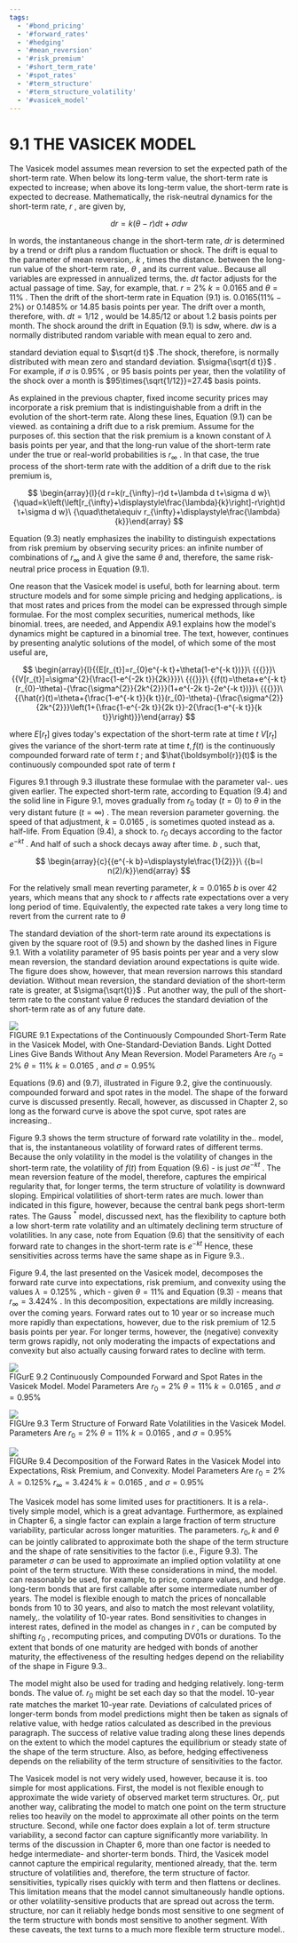 ```yaml
---
tags:
  - '#bond_pricing'
  - '#forward_rates'
  - '#hedging'
  - '#mean_reversion'
  - '#risk_premium'
  - '#short_term_rate'
  - '#spot_rates'
  - '#term_structure'
  - '#term_structure_volatility'
  - '#vasicek_model'
---
```

# 9.1 THE VASICEK MODEL  

The Vasicek model assumes mean reversion to set the expected path of the short-term rate. When below its long-term value, the short-term rate is expected to increase; when above its long-term value, the short-term rate is expected to decrease. Mathematically, the risk-neutral dynamics for the short-term rate, $r$ , are given by,  

$$
d r=k(\theta-r)d t+\sigma d w
$$  

In words, the instantaneous change in the short-term rate, $d r$ is determined by a trend or drift plus a random fluctuation or shock. The drift is equal to the parameter of mean reversion,. $k$ , times the distance. between the long-run value of the short-term rate,. $\theta$ , and its current value.. Because all variables are expressed in annualized terms, the. $d t$ factor adjusts for the actual passage of time. Say, for example, that. $r=2\%$ $k=0.0165$ and $\theta=11\%$ . Then the drift of the short-term rate in Equation (9.1) is. $0.0165(11\%-2\%)$ or $0.1485\%$ or 14.85 basis points per year. The drift over a month, therefore, with. $d t=1/12$ , would be $14.85/12$ or about 1.2 basis points per month. The shock around the drift in Equation (9.1) is sdw, where. $d w$ is a normally distributed random variable with mean equal to zero and.  

standard deviation equal to $\sqrt{d t}$ .The shock, therefore, is normally distributed with mean zero and standard deviation. $\sigma{\sqrt{d t}}$ . For example, if $\sigma$ is $0.95\%$ , or 95 basis points per year, then the volatility of the shock over a month is $95\times{\sqrt{1/12}}=27.4$ basis points.  

As explained in the previous chapter, fixed income security prices may incorporate a risk premium that is indistinguishable from a drift in the evolution of the short-term rate. Along these lines, Equation (9.1) can be viewed. as containing a drift due to a risk premium. Assume for the purposes of. this section that the risk premium is a known constant of $\lambda$ basis points per year, and that the long-run value of the short-term rate under the true or real-world probabilities is $r_{\infty}$ . In that case, the true process of the short-term rate with the addition of a drift due to the risk premium is,  

$$
\begin{array}{l}{d r=k(r_{\infty}-r)d t+\lambda d t+\sigma d w}\ {\quad=k\left(\left[r_{\infty}+\displaystyle\frac{\lambda}{k}\right]-r\right)d t+\sigma d w}\ {\quad\theta\equiv r_{\infty}+\displaystyle\frac{\lambda}{k}}\end{array}
$$  

Equation (9.3) neatly emphasizes the inability to distinguish expectations from risk premium by observing security prices: an infinite number of combinations of $r_{\infty}$ and $\lambda$ give the same $\theta$ and, therefore, the same risk-neutral price process in Equation (9.1).  

One reason that the Vasicek model is useful, both for learning about. term structure models and for some simple pricing and hedging applications,. is that most rates and prices from the model can be expressed through simple formulae. For the most complex securities, numerical methods, like binomial. trees, are needed, and Appendix A9.1 explains how the model's dynamics might be captured in a binomial tree. The text, however, continues by presenting analytic solutions of the model, of which some of the most useful are,  

$$
\begin{array}{l}{{E[r_{t}]=r_{0}e^{-k t}+\theta(1-e^{-k t})}}\ {{{}}}\ {{V[r_{t}]=\sigma^{2}{\frac{1-e^{-2k t}}{2k}}}}\ {{{}}}\ {{f(t)=\theta+e^{-k t}(r_{0}-\theta)-{\frac{\sigma^{2}}{2k^{2}}}(1+e^{-2k t}-2e^{-k t})}}\ {{{}}}\ {{\hat{r}(t)=\theta+{\frac{1-e^{-k t}}{k t}}(r_{0}-\theta)-{\frac{\sigma^{2}}{2k^{2}}}\left(1+{\frac{1-e^{-2k t}}{2k t}}-2{\frac{1-e^{-k t}}{k t}}\right)}}\end{array}
$$  

where $E[r_{t}]$ gives today's expectation of the short-term rate at time $t$ $V[r_{t}]$ gives the variance of the short-term rate at time $t,f(t)$ is the continuously compounded forward rate of term $t$ ; and $\hat{\boldsymbol{r}}(t)$ is the continuously compounded spot rate of term $t$  

Figures 9.1 through 9.3 illustrate these formulae with the parameter val-. ues given earlier. The expected short-term rate, according to Equation (9.4) and the solid line in Figure 9.1, moves gradually from $r_{0}$ today $(t=0)$ to $\theta$ in the very distant future $(t=\infty)$ . The mean reversion parameter governing. the speed of that adjustment, $k=0.0165$ , is sometimes quoted instead as a. half-life. From Equation (9.4), a shock to. $r_{0}$ decays according to the factor $e^{-k t}$ . And half of such a shock decays away after time. $b$ , such that,  

$$
\begin{array}{c}{{e^{-k b}=\displaystyle\frac{1}{2}}}\ {{b=l n(2)/k}}\end{array}
$$  

For the relatively small mean reverting parameter, $k=0.0165$ $b$ is over 42 years, which means that any shock to $r$ affects rate expectations over a very long period of time. Equivalently, the expected rate takes a very long time to revert from the current rate to $\theta$  

The standard deviation of the short-term rate around its expectations is given by the square root of (9.5) and shown by the dashed lines in Figure 9.1. With a volatility parameter of 95 basis points per year and a very slow mean reversion, the standard deviation around expectations is quite wide. The figure does show, however, that mean reversion narrows this standard deviation. Without mean reversion, the standard deviation of the short-term rate is greater, at $\sigma{\sqrt{t}}$ . Put another way, the pull of the short-term rate to the constant value $\theta$ reduces the standard deviation of the short-term rate as of any future date.  

![](images/e743777a47f9698620fd03c06159e945d2da04c75ed755330ae6824863335d76.jpg)  
FIGURE 9.1  Expectations of the Continuously Compounded Short-Term Rate in the Vasicek Model, with One-Standard-Deviation Bands. Light Dotted Lines Give Bands Without Any Mean Reversion. Model Parameters Are $r_{0}=2\%$ $\theta=11\%$ $k=0.0165$ , and $\sigma=0.95\%$  

Equations (9.6) and (9.7), illustrated in Figure 9.2, give the continuously. compounded forward and spot rates in the model. The shape of the forward curve is discussed presently. Recall, however, as discussed in Chapter 2, so long as the forward curve is above the spot curve, spot rates are increasing..  

Figure 9.3 shows the term structure of forward rate volatility in the.. model, that is, the instantaneous volatility of forward rates of different terms. Because the only volatility in the model is the volatility of changes in the short-term rate, the volatility of $f(t)$ from Equation (9.6) - is just $\sigma e^{-k t}$ . The mean reversion feature of the model, therefore, captures the empirical regularity that, for longer terms, the term structure of volatility is downward sloping. Empirical volatilities of short-term rates are much. lower than indicated in this figure, however, because the central bank pegs short-term rates. The Gauss $^{\ast}$ model, discussed next, has the flexibility to capture both a low short-term rate volatility and an ultimately declining term structure of volatilities. In any case, note from Equation (9.6) that the sensitivity of each forward rate to changes in the short-term rate is $e^{-k t}$ Hence, these sensitivities across terms have the same shape as in Figure 9.3..  

Figure 9.4, the last presented on the Vasicek model, decomposes the forward rate curve into expectations, risk premium, and convexity using the values $\lambda=0.125\%$ , which - given $\theta=11\%$ and Equation (9.3) - means that $r_{\infty}=3.424\%$ . In this decomposition, expectations are mildly increasing. over the coming years. Forward rates out to 10 year or so increase much more rapidly than expectations, however, due to the risk premium of 12.5 basis points per year. For longer terms, however, the (negative) convexity term grows rapidly, not only moderating the impacts of expectations and convexity but also actually causing forward rates to decline with term.  

![](images/80c3a67e3d3b4b9fa64bbee1d53ccdbcfa1a9bc83641fe055d8253aa1bc7a973.jpg)  
FIGurE 9.2  Continuously Compounded Forward and Spot Rates in the Vasicek Model. Model Parameters Are $r_{0}=2\%$ $\theta=11\%$ $k=0.0165$ , and $\sigma=0.95\%$  

![](images/eb58567ac3a8892fcd3c7e8b692abd8ab804044aaf896e4292f1995f8fe20024.jpg)  
FIGUre 9.3 Term Structure of Forward Rate Volatilities in the Vasicek Model. Parameters Are $r_{0}=2\%$ $\theta=11\%$ $k=0.0165$ , and $\sigma=0.95\%$  

![](images/c10126115bf9b1ea66dfdd5a2d4749709288cf0cd77c85c5c4dd584eb870f09f.jpg)  
FIGURe 9.4 Decomposition of the Forward Rates in the Vasicek Model into Expectations, Risk Premium, and Convexity. Model Parameters Are $r_{0}=2\%$ $\lambda=0.125\%$ $r_{\infty}=3.424\%$ $k=0.0165$ , and $\sigma=0.95\%$  

The Vasicek model has some limited uses for practitioners. It is a rela-. tively simple model, which is a great advantage. Furthermore, as explained in Chapter 6, a single factor can explain a large fraction of term structure variability, particular across longer maturities. The parameters. $r_{0},k$ and $\theta$ can be jointly calibrated to approximate both the shape of the term structure and the shape of rate sensitivities to the factor (i.e., Figure 9.3). The parameter $\sigma$ can be used to approximate an implied option volatility at one point of the term structure. With these considerations in mind, the model. can reasonably be used, for example, to price, compare values, and hedge. long-term bonds that are first callable after some intermediate number of years. The model is flexible enough to match the prices of noncallable bonds from 10 to 30 years, and also to match the most relevant volatility, namely,. the volatility of 10-year rates. Bond sensitivities to changes in interest rates, defined in the model as changes in $r$ , can be computed by shifting $r_{0}$ , recomputing prices, and computing DV01s or durations. To the extent that bonds of one maturity are hedged with bonds of another maturity, the effectiveness of the resulting hedges depend on the reliability of the shape in Figure 9.3..  

The model might also be used for trading and hedging relatively. long-term bonds. The value of. $r_{0}$ might be set each day so that the model. 10-year rate matches the market 10-year rate. Deviations of calculated prices of longer-term bonds from model predictions might then be taken as signals of relative value, with hedge ratios calculated as described in the previous paragraph. The success of relative value trading along these lines depends on the extent to which the model captures the equilibrium or steady state of the shape of the term structure. Also, as before, hedging effectiveness depends on the reliability of the term structure of sensitivities to the factor.  

The Vasicek model is not very widely used, however, because it is. too simple for most applications. First, the model is not flexible enough to approximate the wide variety of observed market term structures. Or,. put another way, calibrating the model to match one point on the term structure relies too heavily on the model to approximate all other points on the term structure. Second, while one factor does explain a lot of. term structure variability, a second factor can capture significantly more variability. In terms of the discussion in Chapter 6, more than one factor is needed to hedge intermediate- and shorter-term bonds. Third, the Vasicek model cannot capture the empirical regularity, mentioned already, that the. term structure of volatilities and, therefore, the term structure of factor. sensitivities, typically rises quickly with term and then flattens or declines. This limitation means that the model cannot simultaneously handle options. or other volatility-sensitive products that are spread out across the term. structure, nor can it reliably hedge bonds most sensitive to one segment of the term structure with bonds most sensitive to another segment. With these caveats, the text turns to a much more flexible term structure model..  
